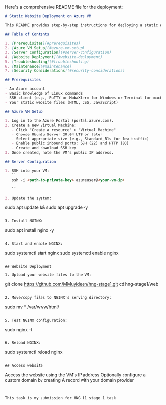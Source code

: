 Here's a comprehensive README file for the deployment:

```markdown
# Static Website Deployment on Azure VM

This README provides step-by-step instructions for deploying a static website on an Azure Linux Virtual Machine using NGINX as the web server.

## Table of Contents

1. [Prerequisites](#prerequisites)
2. [Azure VM Setup](#azure-vm-setup)
3. [Server Configuration](#server-configuration)
4. [Website Deployment](#website-deployment)
5. [Troubleshooting](#troubleshooting)
6. [Maintenance](#maintenance)
7. [Security Considerations](#security-considerations)

## Prerequisites

- An Azure account
- Basic knowledge of Linux commands
- SSH client (e.g., PuTTY or MobaXterm for Windows or Terminal for macOS/Linux)
- Your static website files (HTML, CSS, JavaScript)

## Azure VM Setup

1. Log in to the Azure Portal (portal.azure.com).
2. Create a new Virtual Machine:
   - Click "Create a resource" > "Virtual Machine"
   - Choose Ubuntu Server 20.04 LTS or later
   - Select appropriate size (e.g., Standard_B1s for low traffic)
   - Enable public inbound ports: SSH (22) and HTTP (80)
   - Create and download SSH key
3. Once created, note the VM's public IP address.

## Server Configuration

1. SSH into your VM:
   ``
   ssh -i <path-to-private-key> azureuser@<your-vm-ip> 
   
   ``

2. Update the system:
   ```
   sudo apt update && sudo apt upgrade -y
   ```

3. Install NGINX:
   ```
   sudo apt install nginx -y
   ```

4. Start and enable NGINX:
   ```
   sudo systemctl start nginx
   sudo systemctl enable nginx
   ```

## Website Deployment

1. Upload your website files to the VM:
   ```
  git clone https://github.com/MMuyideen/hng-stage1.git
  cd hng-stage1/web
   ```

2. Move/copy files to NGINX's serving directory:
   ```
   sudo mv * /var/www/html/
   ```

5. Test NGINX configuration:
   ```
   sudo nginx -t
   ```

6. Reload NGINX:
   ```
   sudo systemctl reload nginx
   ```

## Access website
   ```
   Access the website using the VM's IP address
   Optionally configure a custom domain by creating A record with your domain provider
   ```


This task is my submission for HNG 11 stage 1 task